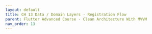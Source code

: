 ```yaml
---
layout: default
title: CH 13 Data / Domain Layers - Registration Flow
parent: Flutter Advanced Course - Clean Architecture With MVVM
nav_order: 13
---
```


<br>

